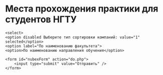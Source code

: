# Места прохождения практики для студентов НГТУ
<html>
 <head>
  <meta charset="utf-8">
  <title>Тег SELECT</title>
 </head>
<body>
	
	<select>
	<option disabled Выберите тип сортировки компаний: value="1" selected</option>
	<option label="По наименованию факультета">
	<option>По наименованию направления обучения</option>
	
	<form id="nubexForm" action="do.php">
		<input type="submit" value="Отправить" />
	</form>
</select>
</body>
</html>
